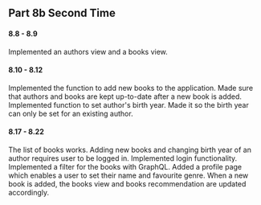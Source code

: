## Part 8b Second Time

#### 8.8 - 8.9

Implemented an authors view and a books view.

#### 8.10 - 8.12

Implemented the function to add new books to the application. Made sure that authors and books are kept up-to-date after a new book is added. Implemented function to set author's birth year. Made it so the birth year can only be set for an existing author.

#### 8.17 - 8.22

The list of books works. Adding new books and changing birth year of an author requires user to be logged in. Implemented login functionality. Implemented a filter for the books with GraphQL. Added a profile page which enables a user to set their name and favourite genre. When a new book is added, the books view and books recommendation are updated accordingly.
